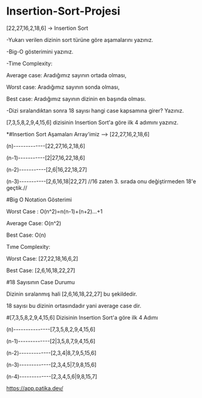 # Insertion-Sort-Projesi

[22,27,16,2,18,6] -> Insertion Sort

-Yukarı verilen dizinin sort türüne göre aşamalarını yazınız.

-Big-O gösterimini yazınız.

-Time Complexity: 

Average case: Aradığımız sayının ortada olması,

Worst case: Aradığımız sayının sonda olması,

Best case: Aradığımız sayının dizinin en başında olması.

-Dizi sıralandıktan sonra 18 sayısı hangi case kapsamına girer? Yazınız.


[7,3,5,8,2,9,4,15,6] dizisinin Insertion Sort'a göre ilk 4 adımını yazınız.

*#Insertion Sort Aşamaları  Array'imiz --> [22,27,16,2,18,6]

(n)-------------[22,27,16,2,18,6]

(n-1)-----------[2|27,16,22,18,6]

(n-2)-----------[2,6|16,22,18,27]

(n-3)-----------[2,6,16,18|22,27]     //16 zaten 3. sırada onu değiştirmeden 18'e geçtik.//

#Big O Notation Gösterimi

Worst Case : O(n^2)=n(n-1)+(n+2)...+1

Average Case: O(n^2)

Best Case: O(n)

Tıme Complexity:

Worst Case: [27,22,18,16,6,2] 

Best Case: [2,6,16,18,22,27]

#18 Sayısının Case Durumu

Dizinin sıralanmış hali [2,6,16,18,22,27] bu şekildedir.

18 sayısı bu dizinin ortasındadır yani average case dir.

#[7,3,5,8,2,9,4,15,6] Dizisinin Insertion Sort'a göre ilk 4 Adımı

(n)---------------[7,3,5,8,2,9,4,15,6]

(n-1)-------------[2|3,5,8,7,9,4,15,6]

(n-2)-------------[2,3,4|8,7,9,5,15,6]

(n-3)-------------[2,3,4,5|7,9,8,15,6]

(n-4)-------------[2,3,4,5,6|9,8,15,7]

https://app.patika.dev/
